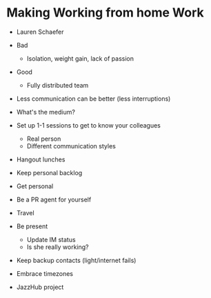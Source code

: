 # Making Working from home Work

* Lauren Schaefer

* Bad
  * Isolation, weight gain, lack of passion
* Good
  * Fully distributed team
* Less communication can be better (less interruptions)
* What's the medium?
* Set up 1-1 sessions to get to know your colleagues
  * Real person
  * Different communication styles
* Hangout lunches
* Keep personal backlog
* Get personal
* Be a PR agent for yourself
* Travel
* Be present
  * Update IM status
  * Is she really working?
* Keep backup contacts (light/internet fails)
* Embrace timezones
* JazzHub project